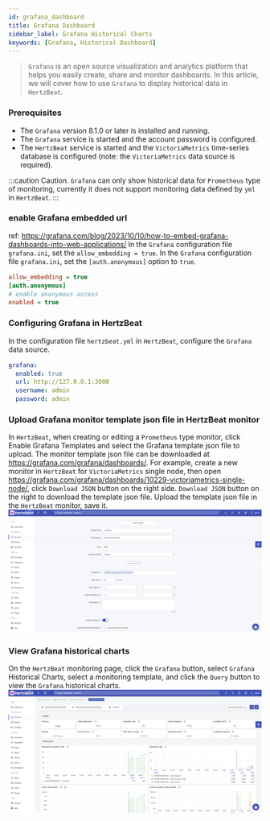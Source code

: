 ```yaml
---
id: grafana_dashboard  
title: Grafana Dashboard      
sidebar_label: Grafana Historical Charts   
keywords: [Grafana, Historical Dashboard]
---
```


> `Grafana` is an open source visualization and analytics platform that helps you easily create, share and monitor dashboards. In this article, we will cover how to use `Grafana` to display historical data in `HertzBeat`.

### Prerequisites

- The `Grafana` version 8.1.0 or later is installed and running.
- The `Grafana` service is started and the account password is configured.
- The `HertzBeat` service is started and the `VictoriaMetrics` time-series database is configured (note: the `VictoriaMetrics` data source is required).

:::caution Caution.
`Grafana` can only show historical data for `Prometheus` type of monitoring, currently it does not support monitoring data defined by `yml` in `HertzBeat`.
:::

### enable Grafana embedded url

ref: <https://grafana.com/blog/2023/10/10/how-to-embed-grafana-dashboards-into-web-applications/>
In the `Grafana` configuration file `grafana.ini`, set the `allow_embedding = true`.
In the `Grafana` configuration file `grafana.ini`, set the `[auth.anonymous]` option to `true`.

```ini
allow_embedding = true
[auth.anonymous]
# enable anonymous access
enabled = true
```

### Configuring Grafana in HertzBeat

In the configuration file `hertzbeat.yml` in `HertzBeat`, configure the `Grafana` data source.

```yaml
grafana:
  enabled: true
  url: http://127.0.0.1:3000
  username: admin
  password: admin
```

### Upload Grafana monitor template json file in HertzBeat monitor

In `HertzBeat`, when creating or editing a `Prometheus` type monitor, click Enable Grafana Templates and select the Grafana template json file to upload.
The monitor template json file can be downloaded at <https://grafana.com/grafana/dashboards/>.
For example, create a new monitor in `HertzBeat` for `VictoriaMetrics` single node, then open <https://grafana.com/grafana/dashboards/10229-victoriametrics-single-node/>, click `Download JSON` button on the right side. `Download JSON` button on the right to download the template json file. Upload the template json file in the `HertzBeat` monitor, save it.
    ![grafana-1.png](/img/docs/help/grafana-1.png)

### View Grafana historical charts

On the `HertzBeat` monitoring page, click the `Grafana` button, select `Grafana` Historical Charts, select a monitoring template, and click the `Query` button to view the `Grafana` historical charts.
    ![grafana-2.png](/img/docs/help/grafana-2.png)
